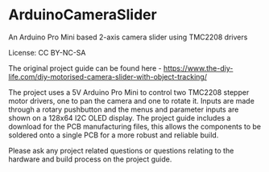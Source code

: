 # ArduinoCameraSlider
An Arduino Pro Mini based 2-axis camera slider using TMC2208 drivers

License: CC BY-NC-SA

The original project guide can be found here - https://www.the-diy-life.com/diy-motorised-camera-slider-with-object-tracking/

The project uses a 5V Arduino Pro Mini to control two TMC2208 stepper motor drivers, one to pan the camera and one to rotate it. Inputs are made through a rotary pushbutton and the menus and parameter inputs are shown on a 128x64 I2C OLED display. The project guide includes a download for the PCB manufacturing files, this allows the components to be soldered onto a single PCB for a more robust and reliable build.

Please ask any project related questions or questions relating to the hardware and build process on the project guide.
